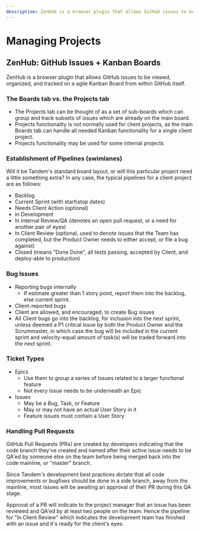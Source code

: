 ```yaml
---
description: ZenHub is a browser plugin that allows GitHub issues to be viewed, organized, and tracked on a agile Kanban Board from within GitHub itself.
---
```

Managing Projects
=================

ZenHub: GitHub Issues + Kanban Boards
-------------------------------------

ZenHub is a browser plugin that allows GitHub issues to be viewed, organized, and tracked on a agile Kanban Board from within GitHub itself.

### The Boards tab vs. the Projects tab

* The Projects tab can be thought of as a set of sub-boards which can group and track subsets of issues which are already on the main board.
* Projects functionality is not normally used for client projects, as the main Boards tab can handle all needed Kanban functionality for a single client project.
* Projects functionality may be used for some internal projects

### Establishment of Pipelines (swimlanes)

  Will it be Tandem's standard board layout, or will this particular project need a little something extra? In any case, the typical pipelines for a client project are as follows:

* Backlog
* Current Sprint (with start\stop dates)
* Needs Client Action (optional)
* In Development
* In Internal Review/QA (denotes an open pull request, or a need for another pair of eyes)
* In Client Review (optional, used to denote issues that the Team has completed, but the Product Owner needs to either accept, or file a bug against)
* Closed (means “Done Done", all tests passing, accepted by Client, and deploy-able to production)

### Bug Issues

* Reporting bugs internally
  * If estimate greater than 1 story point, report them into the backlog, else current sprint.
* Client-reported bugs
* Client are allowed, and encouraged, to create Bug issues
* All Client bugs go into the backlog, for inclusion into the next sprint, unless deemed a P1 critical issue by both the Product Owner and the Scrummaster, in which case the bug will be included in the current sprint and velocity-equal amount of task(s) will be traded forward into the next sprint.

### Ticket Types

* Epics
  * Use them to group a series of Issues related to a larger functional feature
  * Not every Issue needs to be underneath an Epic
* Issues
  * May be a Bug, Task, or Feature
  * May or may not have an actual User Story in it
  * Feature issues must contain a User Story

### Handling Pull Requests

GitHub Pull Requests (PRs) are created by developers indicating that the code branch they've created and named after their active issue needs to be QA'ed by someone else on the team before being merged back into the code mainline, or "master" branch.

Since Tandem's development best practices dictate that all code improvements or bugfixes should be done in a side branch, away from the mainline, most issues will be awaiting an approval of their PR during this QA stage.

Approval of a PR will indicate to the project manager that an issue has been reviewed and QA'ed by at least two people on the team. Hence the pipeline for "In Client Review" which indicates the development team has finished with an issue and it's ready for the client's eyes.
